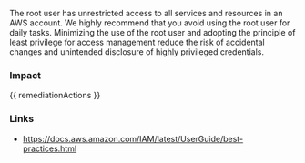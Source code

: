 
The root user has unrestricted access to all services and resources in an AWS account. We highly recommend that you avoid using the root user for daily tasks. Minimizing the use of the root user and adopting the principle of least privilege for access management reduce the risk of accidental changes and unintended disclosure of highly privileged credentials.


### Impact
<!-- Add Impact here -->

<!-- DO NOT CHANGE -->
{{ remediationActions }}

### Links
- https://docs.aws.amazon.com/IAM/latest/UserGuide/best-practices.html


